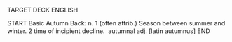 TARGET DECK
ENGLISH

START
Basic
Autumn
Back: n. 1 (often attrib.) Season between summer and winter. 2 time of incipient decline.  autumnal adj. [latin autumnus]
END
